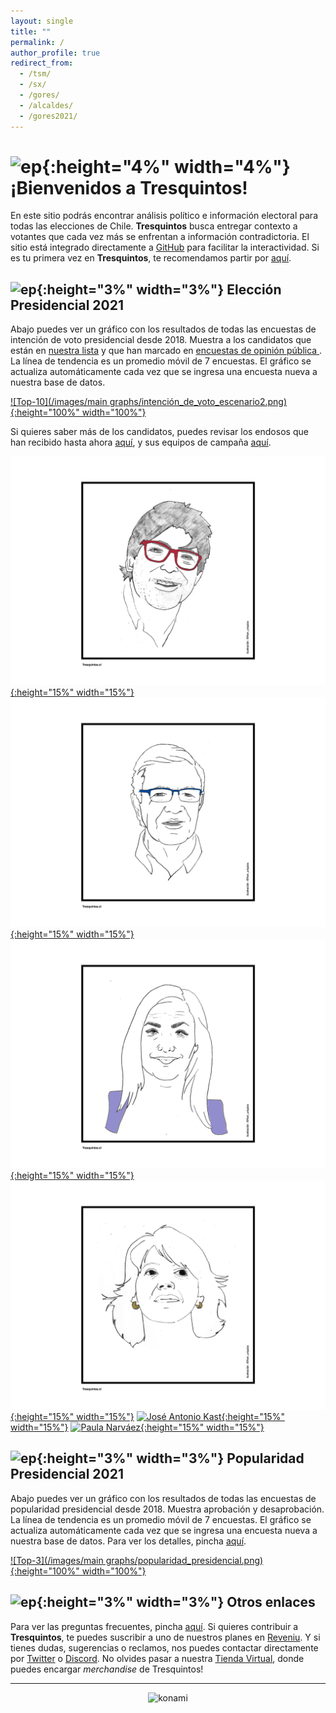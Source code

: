 ```yaml
---
layout: single
title: ""
permalink: /
author_profile: true
redirect_from:
  - /tsm/
  - /sx/
  - /gores/
  - /alcaldes/
  - /gores2021/
---
```


# ![ep](/images/pc.png){:height="4%" width="4%"} ¡Bienvenidos a Tresquintos!

En este sitio podrás encontrar análisis político e información electoral para todas las elecciones de Chile. **Tresquintos** busca entregar contexto a votantes que cada vez más se enfrentan a información contradictoria. El sitio está integrado directamente a [GitHub](https://github.com/) para facilitar la interactividad. Si es tu primera vez en **Tresquintos**, te recomendamos partir por [aquí](https://tresquintos.cl/faq/).


## ![ep](/images/pc.png){:height="3%" width="3%"} Elección Presidencial 2021

Abajo puedes ver un gráfico con los resultados de todas las encuestas de intención de voto presidencial desde 2018. Muestra a los candidatos que están en [nuestra lista](https://tresquintos.cl/encuestas/#candidatos) y que han marcado en [encuestas de opinión pública ](https://tresquintos.cl/encuestas/). La línea de tendencia es un promedio móvil de 7 encuestas. El gráfico se actualiza automáticamente cada vez que se ingresa una encuesta nueva a nuestra base de datos.

[![Top-10](/images/main graphs/intención_de_voto_escenario2.png){:height="100%" width="100%"}](https://tresquintos.cl/presidencial2021/)

Si quieres saber más de los candidatos, puedes revisar los endosos que han recibido hasta ahora [aquí](https://tresquintos.cl/presidencial2021/#candidatos), y sus equipos de campaña [aquí](https://tresquintos.cl/presidencial2021/#equipos).


[![Daniel Jadue](/images/tsm/card_2021_Daniel%20Jadue_c.png){:height="15%" width="15%"}](https://twitter.com/tresquintos/status/1407503168724869121)
[![Joaquín Lavín](/images/tsm/card_2021_Joaquín%20Lavín_c.png){:height="15%" width="15%"}](https://twitter.com/tresquintos/status/1407143257289760770)
[![Pamela Jiles](/images/tsm/card_2021_Pamela%20Jiles_c.png){:height="15%" width="15%"}](https://twitter.com/tresquintos/status/1387115480486400002)
[![Yasna Provoste](/images/tsm/card_2021_Yasna%20Provoste_c.png){:height="15%" width="15%"}](https://twitter.com/tresquintos/status/1394788831723933701)
[![José Antonio Kast](/images/tsm/card_2021_José%20Antonio%20Kast_c.png){:height="15%" width="15%"}](https://twitter.com/tresquintos/status/1406994977922691074)
[![Paula Narváez](/images/tsm/card_2021_Paula%20Narváez_c.png){:height="15%" width="15%"}](https://twitter.com/tresquintos/status/1343728950892228609)


## ![ep](/images/pc.png){:height="3%" width="3%"} Popularidad Presidencial 2021

Abajo puedes ver un gráfico con los resultados de todas las encuestas de popularidad presidencial desde 2018. Muestra aprobación y desaprobación. La línea de tendencia es un promedio móvil de 7 encuestas. El gráfico se actualiza automáticamente cada vez que se ingresa una encuesta nueva a nuestra base de datos. Para ver los detalles, pincha [aquí](https://tresquintos.cl/popularidad/).

[![Top-3](/images/main graphs/popularidad_presidencial.png){:height="100%" width="100%"}](https://tresquintos.cl/popularidad/)


## ![ep](/images/pc.png){:height="3%" width="3%"} Otros enlaces

Para ver las preguntas frecuentes, pincha [aquí](https://tresquintos.cl/faq/). Si quieres contribuir a **Tresquintos**, te puedes suscribir a uno de nuestros planes en [Reveniu](https://tresquintos.cl/donaciones). Y si tienes dudas, sugerencias o reclamos, nos puedes contactar directamente por [Twitter](https://www.twitter.com/tresquintos) o [Discord](https://discord.gg/qPDkg67). No olvides pasar a nuestra [Tienda Virtual](https://tresquintos.cl/merch), donde puedes encargar *merchandise* de Tresquintos!



---

<!-- NES -->
<style>
.aligncenter {
    text-align: center;
}
</style>
<p class="aligncenter">
    <img src="/images/nes.png" width="30" height="30" alt="konami" />
</p>
<script src="/js/topsecret.js"></script>

<script src="/js/cyberdelia.js"></script>

<script type="text/javascript"> var msTag = {"site":"tnw","page":"home","cyberdelia_page_type":"home","data":{"sponsorName":false,"isSponsoredCategory":false}}</script>

<script src="https://cdn0.tnwcdn.com/wp-content/themes/cyberdelia/assets/js/app.min.js?v=1585558461" type="text/javascript" async=""></script>


<!-- Popup -->
<script src="/sweetalerts2/dist/sweetalert2.all.min.js"></script>

<script type="text/javascript">

Swal.fire({
  title: 'Probando',
  text: 'Gracias por visitar Tresquintos!',
  imageUrl: '/images/pc.png',
  imageWidth: 200,
  imageHeight: 200,
  imageAlt: 'Custom image',
})

</script>


<!-- Mailchimp -->

<script id="mcjs">!function(c,h,i,m,p){m=c.createElement(h),p=c.getElementsByTagName(h)[0],m.async=1,m.src=i,p.parentNode.insertBefore(m,p)}(document,"script","https://chimpstatic.com/mcjs-connected/js/users/3a6f5773bbbc78ea5a0003f67/7c3ef49d4fb0650979628f3b6.js");</script>


<!-- Favicon -->
<link rel="apple-touch-icon" sizes="180x180" href="/apple-touch-icon.png">
<link rel="icon" type="image/png" sizes="32x32" href="/favicon-32x32.png">
<link rel="icon" type="image/png" sizes="16x16" href="/favicon-16x16.png">
<link rel="manifest" href="/site.webmanifest">
<link rel="mask-icon" href="/safari-pinned-tab.svg" color="#5bbad5">
<meta name="msapplication-TileColor" content="#b91d47">
<meta name="theme-color" content="#ffffff">


<!-- Finisce sempre così, con la morte.
Prima però c’è stata la vita,
nascosta sotto i bla, bla, bla, bla, bla.
È tutto sedimentato sotto il chiacchiericcio e il rumore:
il silenzio e il sentimento,
l’emozione e la paura,
gli sparuti incostanti sprazzi di bellezza
e poi lo squallore disgraziato e l’uomo miserabile.
Tutto sepolto nella coperta
dell’imbarazzo dello stare al mondo:
bla, bla, bla, bla.
Altrove c’è l’Altrove,
io non mi occupo dell’Altrove.
Dunque che questo romanzo abbia inizio.
In fondo è solo un trucco, si è solo un trucco. kb. -->
